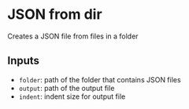 # JSON from dir
Creates a JSON file from files in a folder

## Inputs
- `folder`: path of the folder that contains JSON files
- `output`: path of the output file
- `indent`: indent size for output file